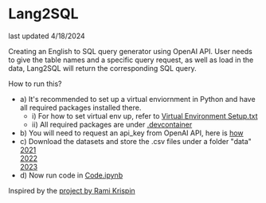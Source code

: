 # Lang2SQL
last updated 4/18/2024

Creating an English to SQL query generator using OpenAI API. User needs to give the table names and a specific query request, as well as load in the data, Lang2SQL will return the corresponding SQL query.

How to run this?  
* a) It's recommended to set up a virtual enviornment in Python and have all required packages installed there.   
  * i) For how to set virtual env up, refer to [Virtual Environment Setup.txt](Virtual%20Environment%20Setup.txt)  
  * ii) All required packages are under [.devcontainer](.devcontainer)  
* b) You will need to request an api_key from OpenAI API, here is [how](https://community.openai.com/t/how-do-i-get-my-api-key/29343)  
* c) Download the datasets and store the .csv files under a folder "data"  
  [2021](https://data.cityofchicago.org/Public-Safety/Crimes-2021/dwme-t96c/about_data)  
  [2022](https://data.cityofchicago.org/Public-Safety/Crimes-2022/9hwr-2zxp/about_data)  
  [2023](https://data.cityofchicago.org/Public-Safety/Crimes-2023/xguy-4ndq/about_data)  
* d) Now run code in [Code.ipynb](Code.ipynb)

Inspired by the [project by Rami Krispin](https://github.com/RamiKrispin/lang2sql)

